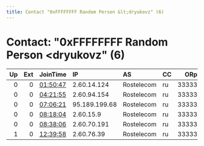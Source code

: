 ```yaml
---
title: Contact "0xFFFFFFFF Random Person &lt;dryukovz" (6)
---
```


# Contact: "0xFFFFFFFF Random Person &lt;dryukovz" (6)

|   Up |   Ext | JoinTime                                                                                            | IP            | AS         | CC   |   ORp |   Dirp | OS    | Version   | Nickname   |   eFamMembers |
|-----:|------:|:----------------------------------------------------------------------------------------------------|:--------------|:-----------|:-----|------:|-------:|:------|:----------|:-----------|--------------:|
|    0 |     0 | [01:50:47](https://metrics.torproject.org/rs.html#details/3D981467512421122F4ACE3F19B0D3E14C0965A0) | 2.60.14.124   | Rostelecom | ru   | 33333 |      0 | Linux | 0.2.5.16  | Unnamed    |             1 |
|    0 |     0 | [04:21:55](https://metrics.torproject.org/rs.html#details/2FD13E61F26CAA4C1D1D3183AD10CB1BC5AD192F) | 2.60.94.154   | Rostelecom | ru   | 33333 |      0 | Linux | 0.2.5.16  | Unnamed    |             1 |
|    0 |     0 | [07:06:21](https://metrics.torproject.org/rs.html#details/6016B04F0D970511D6BD3E73240A2AC7D87204F1) | 95.189.199.68 | Rostelecom | ru   | 33333 |      0 | Linux | 0.2.5.16  | Unnamed    |             1 |
|    0 |     0 | [08:18:04](https://metrics.torproject.org/rs.html#details/1B1D1A017F9610C644DDD76E6604C0376EA1301E) | 2.60.15.9     | Rostelecom | ru   | 33333 |      0 | Linux | 0.2.5.16  | Unnamed    |             1 |
|    0 |     0 | [08:38:06](https://metrics.torproject.org/rs.html#details/EB70B5D8B9D35D0697D7F53F0A24DB0878DA1FB2) | 2.60.70.191   | Rostelecom | ru   | 33333 |      0 | Linux | 0.2.5.16  | Unnamed    |             1 |
|    1 |     0 | [12:39:58](https://metrics.torproject.org/rs.html#details/45F1CA017205EB04A0E31C60DE7575F4321C316F) | 2.60.76.39    | Rostelecom | ru   | 33333 |      0 | Linux | 0.2.5.16  | Unnamed    |             1 |
